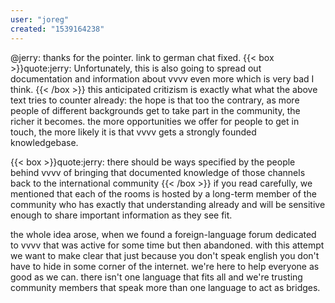 ```yaml
---
user: "joreg"
created: "1539164238"
---
```


@jerry: thanks for the pointer. link to german chat fixed.
{{< box >}}quote:jerry:
Unfortunately, this is also going to spread out documentation and information about vvvv even more which is very bad I think.{{< /box >}}
this anticipated critizism is exactly what what the above text tries to counter already: the hope is that too the contrary, as more people of different backgrounds get to take part in the community, the richer it becomes. the more opportunities we offer for people to get in touch, the more likely it is that vvvv gets a strongly founded knowledgebase.

{{< box >}}quote:jerry:
there should be ways specified by the people behind vvvv of bringing that documented knowledge of those channels back to the international community{{< /box >}}
if you read carefully, we mentioned that each of the rooms is hosted by a long-term member of the community who has exactly that understanding already and will be sensitive enough to share important information as they see fit. 

the whole idea arose, when we found a foreign-language forum dedicated to vvvv that was active for some time but then abandoned. with this attempt we want to make clear that just because you don't speak english you don't have to hide in some corner of the internet. we're here to help everyone as good as we can. there isn't one language that fits all and we're trusting community members that speak more than one language to act as bridges. 



